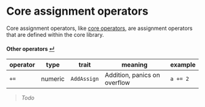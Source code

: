 # Core assignment operators

Core assignment operators, like [core operators](#143-core-operators-), are assignment operators that are defined within the core library.

#### Other operators [↵](#core-assignment-operators-)

operator | type    | trait       | meaning                      | example
---------|---------|-------------|------------------------------|---------
`+=`     | numeric | `AddAssign` | Addition, panics on overflow | `a += 2`

> _Todo_
